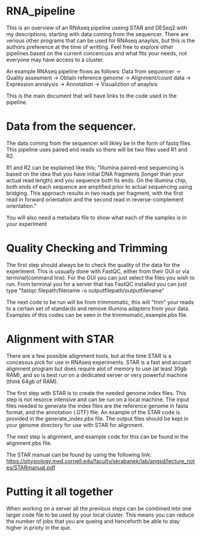 # RNA_pipeline
This is an overview of an RNAseq pipeline useing STAR and DESeq2 with my descriptions, starting with data coming from the sequencer.  There are verious other programs that can be used for RNAseq anaylsis, but this is the authors preference at the time of writting. Feel free to explore other pipelines based on the current concencuss and what fits your needs, not everyone may have access to a cluster.  

An example RNAseq pipeline flows as follows: Data from sequencer -> Quality assesment -> Obtain reference genome -> Alignment/count data -> Expression annalysis -> Annotation -> Visualiztion of anaylsis 

This is the main document that will have links to the code used in the pipeline. 

# Data from the sequencer. 
The data coming from the sequencer will likley be in the form of fastq files.  This pipeline uses paired end reads so there will be two files used R1 and R2. 

R1 and R2 can be explained like this; "Illumina paired-end sequencing is based on the idea that you have initial DNA fragments (longer than your actual read length) and you sequence both its ends. On the Illumina chip, both ends of each sequence are amplified prior to actual sequencing using bridging. This approach results in two reads per fragment, with the first read in forward orientation and the second read in reverse-complement orientation."

You will also need a metadata file to show what each of the samples is in your experiment

# Quality Checking and Trimming
The first step should always be to check the quality of the data for the experiment.  This is ussually done with FastQC, either from their GUI or via terminal(command line).  For the GUI you can just select the files you wish to run.  From terminal you for a server that has FastQC installed you can just type "fastqc filepath/filename -o outputfilepath/outputfilename"

The next code to be run will be from trimmomatic, this will "trim" your reads to a certain set of standards and remove illumina adapters from your data. Examples of this codes can be seen in the trimmomatic_example.pbs file. 

# Alignment with STAR 

There are a few possible allignment tools, but at the time STAR is a concessus pick for use in RNAseq experiments.  STAR is a fast and accuart aligmnent program but does require alot of memory to use (at least 30gb RAM), and so is best run on a dedicated server or very powerful machine (think 64gb of RAM). 

The first step with STAR is to create the needed genome index files.  This step is not resorce intensive and can be run on a local machine. The input files needed to generate the index files are the reference genome in fasta format, and the annotation (.GTF) file. An example of the STAR code is provided in the generate_index.pbs file. The output files should be kept in your genome directory for use with STAR for alignment. 

The next step is alignment, and example code for this can be found in the alignment.pbs file.

The STAR manual can be found by using the following link: https://physiology.med.cornell.edu/faculty/skrabanek/lab/angsd/lecture_notes/STARmanual.pdf

# Putting it all together

When working on a server all the previous steps can be combined into one larger code file to be used by your local cluster.  This means you can reduce the number of jobs that you are queing and henceforth be able to stay higher in prioty in the que. 
